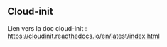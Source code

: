 ## Cloud-init

Lien vers la doc cloud-init : <https://cloudinit.readthedocs.io/en/latest/index.html>

